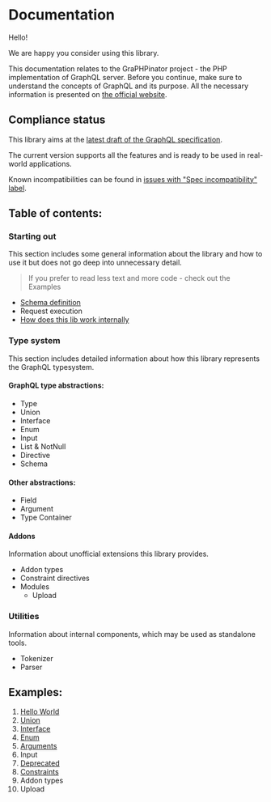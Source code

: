 # Documentation

Hello! 

We are happy you consider using this library.

This documentation relates to the GraPHPinator project - the PHP implementation of GraphQL server. 
Before you continue, make sure to understand the concepts of GraphQL and its purpose.
All the necessary information is presented on [the official website](http://graphql.org/learn/).

## Compliance status

This library aims at the [latest draft of the GraphQL specification](http://spec.graphql.org/draft/).

The current version supports all the features and is ready to be used in real-world applications.

Known incompatibilities can be found in [issues with "Spec incompatibility" label](https://github.com/infinityloop-dev/graphpinator/issues?q=is%3Aopen+is%3Aissue+label%3A%22Ctg+-+Spec+incompatibility%22).

## Table of contents:

### Starting out

This section includes some general information about the library and how to use it but does not go deep into unnecessary detail.

> If you prefer to read less text and more code - check out the Examples

- [Schema definition](https://github.com/infinityloop-dev/graphpinator/blob/master/docs/DefiningSchema.md)
- Request execution
- [How does this lib work internally](https://github.com/infinityloop-dev/graphpinator/blob/master/docs/UnderTheHood.md)

### Type system

This section includes detailed information about how this library represents the GraphQL typesystem.

#### GraphQL type abstractions:

- Type
- Union
- Interface
- Enum
- Input
- List & NotNull
- Directive
- Schema

#### Other abstractions:

- Field
- Argument
- Type Container

#### Addons

Information about unofficial extensions this library provides.

- Addon types
- Constraint directives
- Modules
  - Upload

### Utilities

Information about internal components, which may be used as standalone tools.

- Tokenizer
- Parser

## Examples:

1. [Hello World](https://github.com/infinityloop-dev/graphpinator/blob/master/docs/examples/HelloWorld.md)
2. [Union](https://github.com/infinityloop-dev/graphpinator/blob/master/docs/examples/Union.md)
3. [Interface](https://github.com/infinityloop-dev/graphpinator/blob/master/docs/examples/Interface.md)
4. [Enum](https://github.com/infinityloop-dev/graphpinator/blob/master/docs/examples/Enum.md)
5. [Arguments](https://github.com/infinityloop-dev/graphpinator/blob/master/docs/examples/Arguments.md)
6. Input
7. [Deprecated](https://github.com/infinityloop-dev/graphpinator/blob/master/docs/examples/Deprecated.md)
8. [Constraints](https://github.com/infinityloop-dev/graphpinator/blob/master/docs/examples/Constraints.md)
9. Addon types
10. Upload
